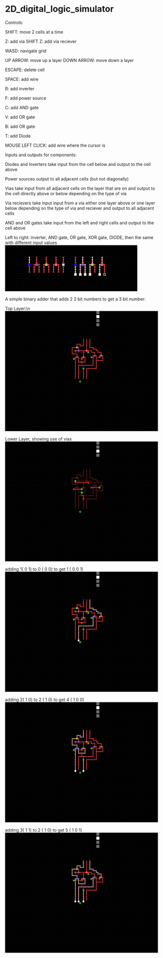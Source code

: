 # 2D_digital_logic_simulator

Controls:

SHIFT: move 2 cells at a time

Z: add via
SHIFT Z: add via reciever

WASD: navigate grid

UP ARROW: move up a layer
DOWN ARROW: move down a layer

ESCAPE: delete cell

SPACE: add wire

R: add inverter

F: add power source

C: add AND gate

V: add OR gate

B: add OR gate

T: add Diode

MOUSE LEFT CLICK: add wire where the cursor is

Inputs and outputs for components:

Diodes and Inverters take input from the cell below and output to the cell above

Power sources output to all adjacent cells (but not diagonally)

Vias take input from all adjacent cells on the layer that are on and output to the cell directly above or below depending on the type of via

Via recievers take input input from a via either one layer above or one layer below depending on the type of via and reciever and output to all adjacent cells

AND and OR gates take input from the left and right cells and output to the cell above

Left to right: inverter, AND gate, OR gate, XOR gate, DIODE, then the same with different input values
![image 1](/readme_images/6.png)


A simple binary adder that adds 2 2 bit numbers to get a 3 bit number:

Top Layer:\n
![image 1](/readme_images/2.png)

Lower Layer, showing use of vias
![image 2](/readme_images/1.png)

adding 1( 0 1) to 0 ( 0 0) to get 1 ( 0 0 1)
![image 3](/readme_images/3.png)

adding 2( 1 0) to 2 ( 1 0) to get 4 ( 1 0 0)
![image 4](/readme_images/4.png)

adding 3( 1 1) to 2 ( 1 0) to get 5 ( 1 0 1)
![image 5](/readme_images/5.png)